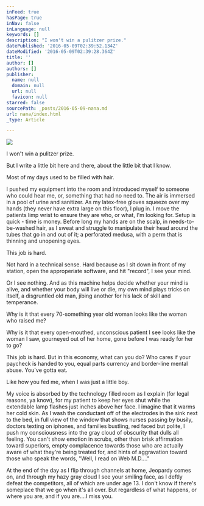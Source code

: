 ```yaml
---
inFeed: true
hasPage: true
inNav: false
inLanguage: null
keywords: []
description: "I won't win a pulitzer prize."
datePublished: '2016-05-09T02:39:52.134Z'
dateModified: '2016-05-09T02:39:28.364Z'
title: ''
author: []
authors: []
publisher:
  name: null
  domain: null
  url: null
  favicon: null
starred: false
sourcePath: _posts/2016-05-09-nana.md
url: nana/index.html
_type: Article

---
```

![](https://the-grid-user-content.s3-us-west-2.amazonaws.com/a24e87cf-d9b8-4e0b-b517-e1d0b5faddf3.jpg)

I won't win a pulitzer prize.

But I write a little bit here and there, about the little bit that I know.

Most of my days used to be filled with hair.

I pushed my equipment into the room and introduced myself to someone who could hear me, or, something that had no need to. The air is immersed in a pool of urine and sanitizer. As my latex-free gloves squeeze over my hands (they never have extra large on this floor), I plug in. I move the patients limp wrist to ensure they are who, or what, I'm looking for. Setup is quick - time is money. Before long my hands are on the scalp, in needs-to-be-washed hair, as I sweat and struggle to manipulate their head around the tubes that go in and out of it; a perforated medusa, with a perm that is thinning and unopening eyes.

This job is hard.

Not hard in a technical sense. Hard because as I sit down in front of my station, open the approperiate software, and hit "record", I see your mind.

Or I see nothing. And as this machine helps decide whether your mind is alive, and whether your body will live or die, my own mind plays tricks on itself, a disgruntled old man, jibing another for his lack of skill and temperance.

Why is it that every 70-something year old woman looks like the woman who raised me?

Why is it that every open-mouthed, unconscious patient I see looks like the woman I saw, gourneyed out of her home, gone before I was ready for her to go?

This job is hard. But in this economy, what can you do? Who cares if your paycheck is handed to you, equal parts currency and border-line mental abuse. You've gotta eat. 

Like how you fed me, when I was just a little boy.

My voice is absorbed by the technology filled room as I explain (for legal reasons, ya know), for my patient to keep her eyes shut while the extendable lamp flashes just inches above her face. I imagine that it warms her cold skin. As I wash the conductant off of the electrodes in the sink next to the bed, in full view of the window that shows nurses passing by busily, doctors texting on iphones, and families bustling, red faced but polite, I push my consciousness into the gray cloud of obscurity that dulls all feeling. You can't show emotion in scrubs, other than brisk affirmation toward superiors, empty complacence towards those who are actually aware of what they're being treated for, and hints of aggravation toward those who speak the words, "Well, I read on Web M.D...." 

At the end of the day as I flip through channels at home, Jeopardy comes on, and through my hazy gray cloud I see your smiling face, as I deftly defeat the competitors, all of which are under age 13\. I don't know if there's someplace that we go when it's all over. But regardless of what happens, or where you are, and if you are....I miss you.